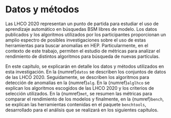 # Datos y métodos
Las LHCO 2020 representan un punto de partida para estudiar el uso de aprendizaje automático en búsquedas BSM libres de modelo. Los datos publicados y los algoritmos utilizados por los participantes proporcionan un amplio espectro de posibles investigaciones sobre el uso de estas herramientas para buscar anomalías en HEP. Particularmente, en el contexto de este trabajo, permiten el estudio de métricas para analizar el rendimiento de distintos algoritmos para búsqueda de nuevas partículas.

En este capítulo, se explicarán en detalle los datos y métodos utilizados en esta investigación. En la {numref}`datos` se describen los conjuntos de datos de las LHCO 2020. Seguidamente, se describen los algoritmos para detección de anomalías en la {numref}`alg`. En la {numref}`alglhco` se explican los algoritmos escogidos de las LHCO 2020 y los criterios de selección utilizados. En la {numref}`met`, se resumen las métricas para comparar el rendimiento de los modelos y finalmente, en la {numref}`bench`, se explican las herramientas contenidas en el paquete `benchtools`, desarrollado para el análisis que se realizará en los siguientes capítulos.